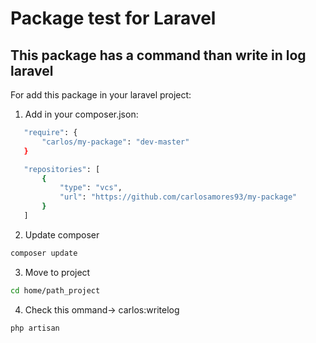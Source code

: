 # Package test for Laravel

## This package has a command than write in log laravel

For add this package in your laravel project:
 1. Add in your composer.json:
 
 ```sh
    "require": {
        "carlos/my-package": "dev-master"
    }

    "repositories": [
        {
            "type": "vcs",
            "url": "https://github.com/carlosamores93/my-package"
        }
    ] 
 ```

 2. Update composer

 ```sh
 composer update
 ```

 3. Move to project

 ```sh
 cd home/path_project
 ```

 4. Check this ommand-> carlos:writelog

 ```sh
 php artisan
 ```